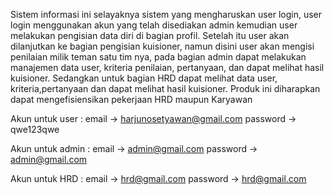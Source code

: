 Sistem informasi ini selayaknya sistem yang mengharuskan user login, user login menggunakan akun yang telah disediakan admin kemudian user melakukan pengisian data diri di bagian profil. Setelah itu user akan dilanjutkan ke bagian pengisian kuisioner, namun disini user akan mengisi penilaian milik teman satu tim nya, pada bagian admin dapat melakukan manajemen data user, kriteria penilaian, pertanyaan, dan dapat melihat hasil kuisioner. Sedangkan untuk bagian HRD dapat melihat data user, kriteria,pertanyaan dan dapat melihat hasil kuisioner. Produk ini diharapkan dapat mengefisiensikan pekerjaan HRD maupun Karyawan

Akun untuk user :
email -> harjunosetyawan@gmail.com
password -> qwe123qwe

Akun untuk admin :
email -> admin@gmail.com
password -> admin@gmail.com

Akun untuk HRD :
email -> hrd@gmail.com
password -> hrd@gmail.com
